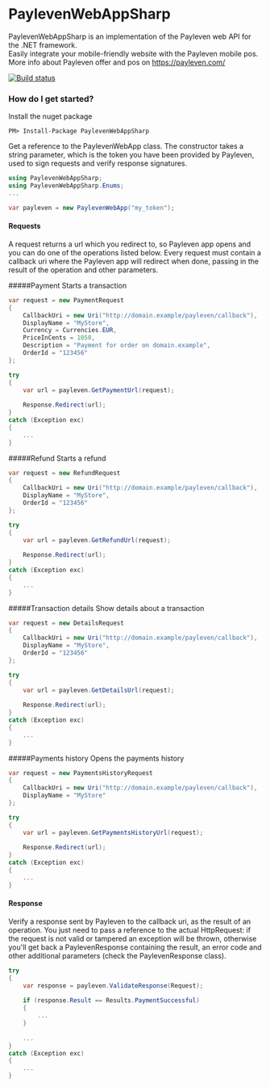 # PaylevenWebAppSharp
PaylevenWebAppSharp is an implementation of the Payleven web API for the .NET framework.<br />
Easily integrate your mobile-friendly website with the Payleven mobile pos.<br />
More info about Payleven offer and pos on https://payleven.com/

[![Build status](https://ci.appveyor.com/api/projects/status/a362pwpp7k3onyah?svg=true)](https://ci.appveyor.com/project/petrhaus/paylevenwebappsharp)

### How do I get started?

Install the nuget package

    PM> Install-Package PaylevenWebAppSharp

Get a reference to the PaylevenWebApp class. The constructor takes a string parameter, which is the token you have been provided by Payleven, used to sign requests and verify response signatures.

```csharp
using PaylevenWebAppSharp;
using PaylevenWebAppSharp.Enums;
...

var payleven = new PaylevenWebApp("my_token");
```

#### Requests
A request returns a url which you redirect to, so Payleven app opens and you can do one of the operations listed below.
Every request must contain a callback uri where the Payleven app will redirect when done, passing in the result of the operation and other parameters.

#####Payment
Starts a transaction

```csharp
var request = new PaymentRequest
{
    CallbackUri = new Uri("http://domain.example/payleven/callback"),
    DisplayName = "MyStore",
    Currency = Currencies.EUR,
    PriceInCents = 1050,
    Description = "Payment for order on domain.example",
    OrderId = "123456"
};

try
{
    var url = payleven.GetPaymentUrl(request);
            
    Response.Redirect(url);
}
catch (Exception exc)
{
    ...
}
```

#####Refund
Starts a refund

```csharp
var request = new RefundRequest
{
    CallbackUri = new Uri("http://domain.example/payleven/callback"),
    DisplayName = "MyStore",
    OrderId = "123456"
};

try
{
    var url = payleven.GetRefundUrl(request);
            
    Response.Redirect(url);
}
catch (Exception exc)
{
    ...
}
```

#####Transaction details
Show details about a transaction

```csharp
var request = new DetailsRequest
{
    CallbackUri = new Uri("http://domain.example/payleven/callback"),
    DisplayName = "MyStore",
    OrderId = "123456"
};

try
{
    var url = payleven.GetDetailsUrl(request);
            
    Response.Redirect(url);
}
catch (Exception exc)
{
    ...
}
```

#####Payments history
Opens the payments history

```csharp
var request = new PaymentsHistoryRequest
{
    CallbackUri = new Uri("http://domain.example/payleven/callback"),
    DisplayName = "MyStore"
};

try
{
    var url = payleven.GetPaymentsHistoryUrl(request);
            
    Response.Redirect(url);
}
catch (Exception exc)
{
    ...
}
```

#### Response
Verify a response sent by Payleven to the callback uri, as the result of an operation.
You just need to pass a reference to the actual HttpRequest: if the request is not valid or tampered an exception will be thrown, otherwise you'll get back a PaylevenResponse containing the result, an error code and other additional parameters (check the PaylevenResponse class).

```csharp
try
{
    var response = payleven.ValidateResponse(Request);
    
    if (response.Result == Results.PaymentSuccessful)
    {
        ...
    }
    
    ...
}
catch (Exception exc)
{
    ...
}
```
